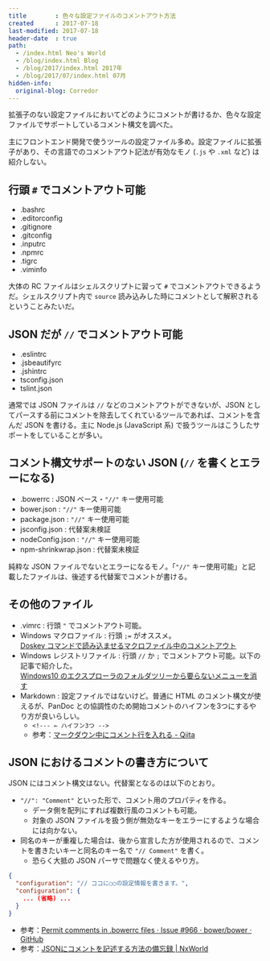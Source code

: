 ```yaml
---
title        : 色々な設定ファイルのコメントアウト方法
created      : 2017-07-18
last-modified: 2017-07-18
header-date  : true
path:
  - /index.html Neo's World
  - /blog/index.html Blog
  - /blog/2017/index.html 2017年
  - /blog/2017/07/index.html 07月
hidden-info:
  original-blog: Corredor
---
```


拡張子のない設定ファイルにおいてどのようにコメントが書けるか、色々な設定ファイルでサポートしているコメント構文を調べた。

主にフロントエンド開発で使うツールの設定ファイル多め。設定ファイルに拡張子があり、その言語でのコメントアウト記法が有効なモノ (`.js` や `.xml` など) は紹介しない。

## 行頭 `#` でコメントアウト可能

- .bashrc
- .editorconfig
- .gitignore
- .gitconfig
- .inputrc
- .npmrc
- .tigrc
- .viminfo

大体の RC ファイルはシェルスクリプトに習って `#` でコメントアウトできるようだ。シェルスクリプト内で `source` 読み込みした時にコメントとして解釈されるということみたいだ。

## JSON だが `//` でコメントアウト可能

- .eslintrc
- .jsbeautifyrc
- .jshintrc
- tsconfig.json
- tslint.json

通常では JSON ファイルは `//` などのコメントアウトができないが、JSON としてパースする前にコメントを除去してくれているツールであれば、コメントを含んだ JSON を書ける。主に Node.js (JavaScript 系) で扱うツールはこうしたサポートをしていることが多い。

## コメント構文サポートのない JSON (`//` を書くとエラーになる)

- .bowerrc : JSON ベース・`"//"` キー使用可能
- bower.json : `"//"` キー使用可能
- package.json : `"//"` キー使用可能
- jsconfig.json : 代替案未検証
- nodeConfig.json : `"//"` キー使用可能
- npm-shrinkwrap.json : 代替案未検証

純粋な JSON ファイルでないとエラーになるモノ。「`"//"` キー使用可能」と記載したファイルは、後述する代替案でコメントが書ける。

## その他のファイル

- .vimrc : 行頭 `"` でコメントアウト可能。
- Windows マクロファイル : 行頭 `;=` がオススメ。  
  [Doskey コマンドで読み込ませるマクロファイル中のコメントアウト](/blog/2016/11/07-02.html)
- Windows レジストリファイル : 行頭 `//` か `;` でコメントアウト可能。以下の記事で紹介した。  
  [Windows10 のエクスプローラのフォルダツリーから要らないメニューを消す](/blog/2016/09/24-01.html)
- Markdown : 設定ファイルではないけど。普通に HTML のコメント構文が使えるが、PanDoc との協調性のため開始コメントのハイフンを3つにするやり方が良いらしい。
  - `<!--- ← ハイフン3つ -->`
  - 参考：[マークダウン中にコメント行を入れる - Qiita](http://qiita.com/_meki/items/49a0955f7201901eb714)

## JSON におけるコメントの書き方について

JSON にはコメント構文はない。代替案となるのは以下のとおり。

- `"//": "Comment"` といった形で、コメント用のプロパティを作る。
  - データ側を配列にすれば複数行風のコメントも可能。
  - 対象の JSON ファイルを扱う側が無効なキーをエラーにするような場合には向かない。
- 同名のキーが重複した場合は、後から宣言した方が使用されるので、コメントを書きたいキーと同名のキー名で `"// Comment"` を書く。
  - 恐らく大抵の JSON パーサで問題なく使えるやり方。

```json
{
  "configuration": "// ココに○○の設定情報を書きます。",
  "configuration": {
    ... (省略) ...
  }
}
```

- 参考：[Permit comments in .bowerrc files · Issue #966 · bower/bower · GitHub](https://github.com/bower/bower/issues/966)
- 参考：[JSONにコメントを記述する方法の備忘録 | NxWorld](http://www.nxworld.net/tips/use-comment-in-json.html)
